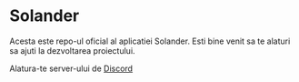 # Solander

Acesta este repo-ul oficial al aplicatiei Solander. Esti bine venit sa te alaturi sa ajuti la dezvoltarea proiectului.

Alatura-te server-ului de [Discord](https://discord.gg/MvsMkMN)
